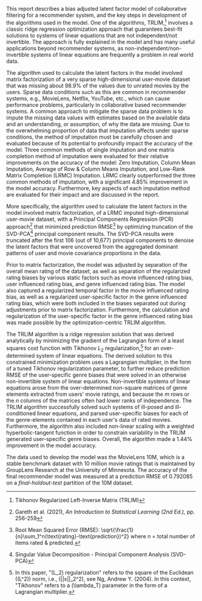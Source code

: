 This report describes a bias adjusted latent factor model of collaborative filtering for a recommender system, and the key steps in development of the algorithms used in the model.  One of the algorithms, TRLIM,[^1] involves a classic ridge regression optimization approach that guarantees best-fit solutions to systems of linear equations that are not independent/not invertible.  The approach is fully explained in the model and has many useful applications beyond recommender systems, as non-independent/non-invertible systems of linear equations are frequently a problem in real world data.   

The algorithm used to calculate the latent factors in the model involved matrix factorization of a very sparse high-dimensional user-movie dataset that was missing about 98.9% of the values due to unrated movies by the users.  Sparse data conditions such as this are common in recommender systems, e.g., MovieLens, Netflix, YouTube, etc., which can cause performance problems, particularly in collaborative based recommender systems.  A common approach to mitigate the sparse data problem is to impute the missing data values with estimates based on the available data and an understanding, or assumption, of why the data are missing.  Due to the overwhelming proportion of data that imputation affects under sparse conditions, the method of imputation must be carefully chosen and evaluated because of its potential to profoundly impact the accuracy of the model.  Three common methods of single imputation and one matrix completion method of imputation were evaluated for their relative improvements on the accuracy of the model: Zero Imputation, Column Mean Imputation, Average of Row & Column Means Imputation, and Low-Rank Matrix Completion (LRMC) Imputation.  LRMC clearly outperformed the three common methods of imputation, with a significant 4.85% improvement in the model accuracy.  Furthermore, key aspects of each imputation method are evaluated for their impact and are discussed in the report.

More specifically, the algorithm used to calculate the latent factors in the model involved matrix factorization, of a LRMC imputed high-dimensional user-movie dataset, with a Principal Components Regression (PCR) approach[^2] that minimized prediction RMSE[^3] by optimizing truncation of the SVD-PCA[^4] principal component results.  The SVD-PCA results were truncated after the first 106 (out of 10,677) principal components to denoise the latent factors that were uncovered from the aggregated dominant patterns of user and movie covariance proportions in the data.  

Prior to matrix factorization, the model was adjusted by separation of the overall mean rating of the dataset, as well as separation of the regularized rating biases by various static factors such as movie influenced rating bias, user influenced rating bias, and genre influenced rating bias.  The model also captured a regularized temporal factor in the movie influenced rating bias, as well as a regularized user-specific factor in the genre influenced rating bias, which were both included in the biases separated out during adjustments prior to matrix factorization.  Furthermore, the calculation and regularization of the user-specific factor in the genre influenced rating bias was made possible by the optimization-centric TRLIM algorithm. 

The TRLIM algorithm is a ridge regression solution that was derived analytically by minimizing the gradient of the Lagrangian form of a least squares cost function with Tikhonov $L_2$ regularization,[^5] for an over-determined system of linear equations.  The derived solution to this constrained minimization problem uses a Lagrangian multiplier, in the form of a tuned Tikhonov regularization parameter, to further reduce prediction RMSE of the user-specific genre biases that were solved in an otherwise non-invertible system of linear equations.  Non-invertible systems of linear equations arose from the over-determined non-square matrices of genre elements extracted from users' movie ratings, and because the $m$ rows or the $n$ columns of the matrices often had lower ranks of independence.  The TRLIM algorithm successfully solved such systems of ill-posed and ill-conditioned linear equations, and parsed user-specific biases for each of the genre-elements contained in each user's data of rated movies.  Furthermore, the algorithm also included non-linear scaling with a weighted hyperbolic-tangent function in order to constrain variability in the TRLIM generated user-specific genre biases.  Overall, the algorithm made a 1.44% improvement in the model accuracy.

The data used to develop the model was the MovieLens 10M, which is a stable benchmark dataset with 10 million movie ratings that is maintained by GroupLens Research at the University of Minnesota.  The accuracy of the final recommender model was measured at a prediction RMSE of 0.792085 on a *final-holdout-test* partition of the 10M dataset.

[^1]:Tikhonov Regularized Left-Inverse Matrix (TRLIM)
[^2]:Gareth et al. (2021), *An Introduction to Statistical Learning (2nd Ed.),* pp. 256-259
[^3]:Root Mean Squared Error (RMSE): \\sqrt{\\frac{1}{n}\\sum_1^n(\\text{rating}-\\text{prediction})^2}  where n = total number of items rated & predicted.
[^4]:Singular Value Decomposition - Principal Component Analysis (SVD-PCA)
[^5]:In this paper, "\(L_2\) regularization" refers to the square of the Euclidean (\(L^2\)) norm, i.e., \(||x||_2^2\), see Ng, Andrew Y. (2004).  In this context, "Tikhonov" refers to a \(\lambda_T\) parameter in the form of a Lagrangian multiplier.
